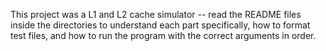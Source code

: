 This project was a L1 and L2 cache simulator -- read the README files inside the directories to understand each part specifically,
how to format test files, and how to run the program with the correct arguments in order. 
